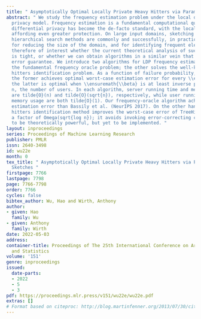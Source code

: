 ```yaml
---
title: " Asymptotically Optimal Locally Private Heavy Hitters via Parameterized Sketches "
abstract: " We study the frequency estimation problem under the local differential
  privacy model. Frequency estimation is a fundamental computational question, and
  differential privacy has become the de-facto standard, with the local version (LDP)
  affording even greater protection. On large input domains, sketching methods and
  hierarchical search methods are commonly and successfully, in practice, applied
  for reducing the size of the domain, and for identifying frequent elements. It is
  therefore of interest whether the current theoretical analysis of such algorithms
  is tight, or whether we can obtain algorithms in a similar vein that achieve optimal
  error guarantee. We introduce two algorithms for LDP frequency estimation. One solves
  the fundamental frequency oracle problem; the other solves the well-known heavy
  hitters identification problem. As a function of failure probability, \\ensuremath{\\beta},
  the former achieves optimal worst-case estimation error for every \\ensuremath{\\beta};
  the latter is optimal when \\ensuremath{\\beta} is at least inverse polynomial in
  n, the number of users. In each algorithm, server running time and memory usage
  are tilde{O}(n) and tilde{O}(sqrt{n}), respectively, while user running time and
  memory usage are both tilde{O}(1). Our frequency-oracle algorithm achieves lower
  estimation error than Bassily et al. (NeurIPS 2017). On the other hand, our heavy
  hitters identification method improves the worst-case error of TreeHist (ibid) by
  a factor of Omega(sqrt{log n}); it avoids invoking error-correcting codes, known
  to be theoretically powerful, but yet to be implemented. "
layout: inproceedings
series: Proceedings of Machine Learning Research
publisher: PMLR
issn: 2640-3498
id: wu22e
month: 0
tex_title: " Asymptotically Optimal Locally Private Heavy Hitters via Parameterized
  Sketches "
firstpage: 7766
lastpage: 7798
page: 7766-7798
order: 7766
cycles: false
bibtex_author: Wu, Hao and Wirth, Anthony
author:
- given: Hao
  family: Wu
- given: Anthony
  family: Wirth
date: 2022-05-03
address:
container-title: Proceedings of The 25th International Conference on Artificial Intelligence
  and Statistics
volume: '151'
genre: inproceedings
issued:
  date-parts:
  - 2022
  - 5
  - 3
pdf: https://proceedings.mlr.press/v151/wu22e/wu22e.pdf
extras: []
# Format based on citeproc: http://blog.martinfenner.org/2013/07/30/citeproc-yaml-for-bibliographies/
---
```

